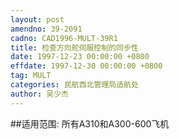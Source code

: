 ```yaml
---
layout: post
amendno: 39-2091
cadno: CAD1996-MULT-39R1
title: 检查方向舵伺服控制的同步性
date: 1997-12-23 00:00:00 +0800
effdate: 1997-12-30 00:00:00 +0800
tag: MULT
categories: 民航西北管理局适航处
author: 吴少杰
---
```


##适用范围:
所有A310和A300-600飞机

